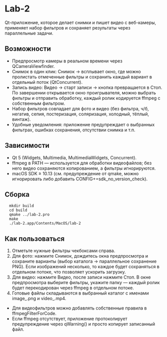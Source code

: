 # Lab‑2
  Qt-приложение, которое делает снимки и пишет видео с веб-камеры,
  применяет набор фильтров и сохраняет результаты через параллельные задачи.

## Возможности

  - Предпросмотр камеры в реальном времени через QCameraViewfinder.
  - Снимок в один клик: Снимок → всплывает окно, где можно пролистать отмеченные
    фильтры и сохранить каждый вариант в отдельный поток (QtConcurrent).
  - Запись видео: Видео → старт записи → кнопка превращается в Стоп. По завершении
    открывается окно проигрывателя, можно выбрать фильтры и отправить обработку,
    каждый ролик кодируется ffmpeg с собственным фильтром.
  - Набор фильтров совпадает для фото и видео (без фильтра, ч/б, негатив, сепия,
    постеризация, соляризация, холодный, тёплый, винтаж).
  - Удобные уведомления: приложение предупреждает о выбранных фильтрах, ошибках
    сохранения, отсутствии снимка и т.п.

## Зависимости

  - Qt 5 (Widgets, Multimedia, MultimediaWidgets, Concurrent).
  - ffmpeg в PATH — используется для обработки видеофайлов; без него видео
    сохраняются копированием, а фильтры игнорируются.
  - macOS SDK ≥ 10.13 (см. предупреждение от qmake, можно игнорировать либо
    добавить CONFIG+=sdk_no_version_check).

## Сборка
```
  mkdir build
  cd build
  qmake ../lab-2.pro
  make
  ./lab-2.app/Contents/MacOS/lab-2
```
## Как пользоваться

  1. Отметьте нужные фильтры чекбоксами справа.
  2. Для фото: нажмите Снимок, дождитесь окна предпросмотра и сохраните варианты (выбор каталога → параллельное сохранение PNG). Если изображений несколько, то каждое будет сохраняться в отдельном потоке, что позволяет ускорить загрузку.
  3. Для видео: нажмите Видео, после записи нажмите Стоп. В окне предпросмотра выберите фильтры, укажите папку — каждый ролик будет перекодирован через ffmpeg в отдельном потоке.
  4. Готовые файлы складываются в выбранный каталог с именами image_<timestamp>_<index>_<filter>.png и video_<timestamp>_<index>_<filter>.mp4.
  
  - Для видеофильтров можно добавлять собственные правила в ffmpegFilterForCode.
  - Если ffmpeg отсутствует, приложение протоколирует предупреждение через
    qWarning() и просто копирует записанный файл.
